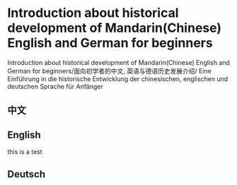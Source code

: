 # Introduction about historical development of  Mandarin(Chinese) English and German for beginners
Introduction about historical development of  Mandarin(Chinese) English and German for beginners/面向初学者的中文, 英语与德语历史发展介绍/ Eine Einführung in die historische Entwicklung der chinesischen, englischen und deutschen Sprache für Anfänger
## 中文

## English
this is a test
## Deutsch
